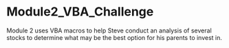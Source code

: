 # Module2_VBA_Challenge
Module 2 uses VBA macros to help Steve conduct an analysis of several stocks to determine what may be the best option for his parents to invest in.
